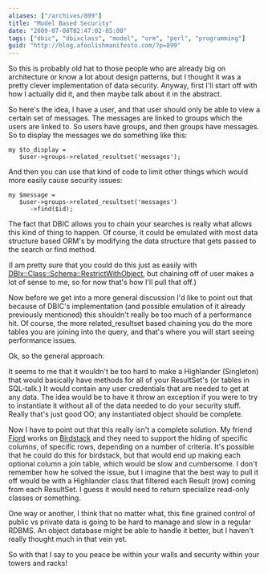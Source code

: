 ```yaml
---
aliases: ["/archives/899"]
title: "Model Based Security"
date: "2009-07-08T02:47:02-05:00"
tags: ["dbic", "dbixclass", "model", "orm", "perl", "programming"]
guid: "http://blog.afoolishmanifesto.com/?p=899"
---
```

So this is probably old hat to those people who are already big on architecture or know a lot about design patterns, but I thought it was a pretty clever implementation of data security. Anyway, first I'll start off with how I actually did it, and then maybe talk about it in the abstract.

So here's the idea, I have a user, and that user should only be able to view a certain set of messages. The messages are linked to groups which the users are linked to. So users have groups, and then groups have messages. So to display the messages we do something like this:

    my $to_display =
       $user->groups->related_resultset('messages');

And then you can use that kind of code to limit other things which would more easily cause security issues:

    my $message =
       $user->groups->related_resultset('messages')
          ->find($id);

The fact that DBIC allows you to chain your searches is really what allows this kind of thing to happen. Of course, it could be emulated with most data structure based ORM's by modifying the data structure that gets passed to the search or find method.

(I am pretty sure that you could do this just as easily with [DBIx::Class::Schema::RestrictWithObject](http://search.cpan.org/~groditi/DBIx-Class-Schema-RestrictWithObject-0.0001/lib/DBIx/Class/Schema/RestrictWithObject.pm), but chaining off of user makes a lot of sense to me, so for now that's how I'll pull that off.)

Now before we get into a more general discussion I'd like to point out that because of DBIC's implementation (and possible emulation of it already previously mentioned) this shouldn't really be too much of a performance hit. Of course, the more related\_resultset based chaining you do the more tables you are joining into the query, and that's where you will start seeing performance issues.

Ok, so the general approach:

It seems to me that it wouldn't be too hard to make a Highlander (Singleton) that would basically have methods for all of your ResultSet's (or tables in SQL-talk.) It would contain any user credentials that are needed to get at any data. The idea would be to have it throw an exception if you were to try to instantiate it without all of the data needed to do your security stuff. Really that's just good OO; any instantiated object should be complete.

Now I have to point out that this really isn't a complete solution. My friend [Fjord](http://curtis.hawthorne.name/blog/) works on [Birdstack](http://birdstack.com) and they need to support the hiding of specific columns, of specific rows, depending on a number of criteria. It's possible that he could do this for birdstack, but that would end up making each optional column a join table, which would be slow and cumbersome. I don't remember how he solved the issue, but I imagine that the best way to pull it off would be with a Highlander class that filtered each Result (row) coming from each ResultSet. I guess it would need to return specialize read-only classes or something.

One way or another, I think that no matter what, this fine grained control of public vs private data is going to be hard to manage and slow in a regular RDBMS. An object database might be able to handle it better, but I haven't really thought much in that vein yet.

So with that I say to you peace be within your walls and security within your towers and racks!
